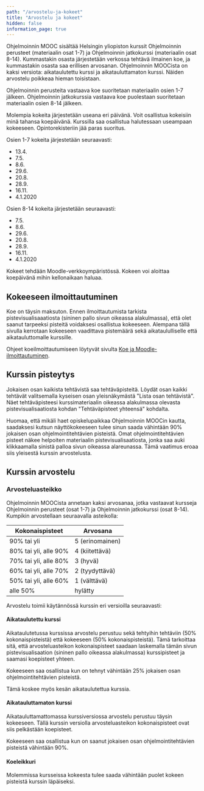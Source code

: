 ```yaml
---
path: "/arvostelu-ja-kokeet"
title: "Arvostelu ja kokeet"
hidden: false
information_page: true
---
```


Ohjelmoinnin MOOC sisältää Helsingin yliopiston kurssit Ohjelmoinnin perusteet (materiaalin osat 1-7) ja Ohjelmoinnin jatkokurssi (materiaalin osat 8-14). Kummastakin osasta järjestetään verkossa tehtävä ilmainen koe, ja kummastakin osasta saa erillisen arvosanan. Ohjelmoinnin MOOCista on kaksi versiota: aikataulutettu kurssi ja aikatauluttamaton kurssi. Näiden arvostelu poikkeaa hieman toisistaan.

Ohjelmoinnin perusteita vastaava koe suoritetaan materiaalin osien 1-7 jälkeen. Ohjelmoinnin jatkokurssia vastaava koe puolestaan suoritetaan materiaalin osien 8-14 jälkeen.

Molempia kokeita järjestetään useana eri päivänä. Voit osallistua kokeisiin minä tahansa koepäivänä. Kurssilla saa osallistua halutessaan useampaan kokeeseen. Opintorekisteriin jää paras suoritus.

Osien 1-7 kokeita järjestetään seuraavasti:

- 13.4.
- 7.5.
- 8.6.
- 29.6.
- 20.8.
- 28.9.
- 16.11.
- 4.1.2020


 Osien 8-14 kokeita järjestetään seuraavasti:

- 7.5.
- 8.6.
- 29.6.
- 20.8.
- 28.9.
- 16.11.
- 4.1.2020

Kokeet tehdään Moodle-verkkoympäristössä. Kokeen voi aloittaa koepäivänä mihin kellonaikaan haluaa.

## Kokeeseen ilmoittautuminen

Koe on täysin maksuton. Ennen ilmoittautumista tarkista pistevisualisaaatiosta (sininen pallo sivun oikeassa alakulmassa), että olet saanut tarpeeksi pisteitä voidaksesi osallistua kokeeseen. Alempana tällä sivulla kerrotaan kokeeseen vaadittava pistemäärä sekä aikataululliselle että aikatauluttomalle kurssille.

Ohjeet koeilmoittautumiseen löytyvät sivulta [Koe ja Moodle-ilmoittautuminen](/koe-ja-moodle-ilmoittautuminen).


## Kurssin pisteytys

Jokaisen osan kaikista tehtävistä saa tehtäväpisteitä. Löydät osan kaikki tehtävät valitsemalla kyseisen osan yleisnäkymästä "Lista osan tehtävistä". Näet tehtäväpisteesi kurssimateriaalin oikeassa alakulmassa olevasta pistevisualisaatiosta kohdan "Tehtäväpisteet yhteensä" kohdalta.

Huomaa, että mikäli haet opiskelupaikkaa Ohjelmoinnin MOOCin kautta, saadaksesi kutsun näyttökokeeseen tulee sinun saada vähintään 90% jokaisen osan ohjelmointitehtävien pisteistä. Omat ohjelmointitehtävien pisteet näkee helpoiten materiaalin pistevisualisaatiosta, jonka saa auki klikkaamalla sinistä palloa sivun oikeassa alareunassa. Tämä vaatimus eroaa siis yleisestä kurssin arvostelusta.

## Kurssin arvostelu

### Arvosteluasteikko

Ohjelmoinnin MOOCista annetaan kaksi arvosanaa, jotka vastaavat kursseja Ohjelmoinnin perusteet (osat 1-7) ja Ohjelmoinnin jatkokurssi (osat 8-14). Kumpikin arvostellaan seuraavalla asteikolla:

<table>
    <thead>
    <tr>
        <th>Kokonaispisteet</th>
        <th>Arvosana</th>
    </tr>
    </thead>
    <tbody>
    <tr>
        <td>90% tai yli</td>
        <td>5 (erinomainen)</td>
    </tr>
    <tr>
        <td>80% tai yli, alle 90%</td>
        <td>4 (kiitettävä)</td>
    </tr>
    <tr>
        <td>70% tai yli, alle 80%</td>
        <td>3 (hyvä)</td>
    </tr>
    <tr>
        <td>60% tai yli, alle 70%</td>
        <td>2 (tyydyttävä)</td>
    </tr>
    <tr>
        <td>50% tai yli, alle 60%</td>
        <td>1 (välttävä)</td>
    </tr>
    <tr>
        <td>alle 50%</td>
        <td>hylätty</td>
    </tr>
    </tbody>
</table>

Arvostelu toimii käytännössä kurssin eri versioilla seuraavasti:

#### Aikataulutettu kurssi

Aikataulutetussa kurssissa arvostelu perustuu sekä tehtyihin tehtäviin (50% kokonaispisteistä) että kokeeseen (50% kokonaispisteistä). Tämä tarkoittaa sitä, että arvosteluasteikon kokonaispisteet saadaan laskemalla tämän sivun pistevisualisaation (sininen pallo oikeassa alakulmassa) kurssipisteet ja saamasi koepisteet yhteen.

Kokeeseen saa osallistua kun on tehnyt vähintään 25% jokaisen osan ohjelmointitehtävien pisteistä.

Tämä koskee myös kesän aikataulutettua kurssia.

#### Aikatauluttamaton kurssi

Aikatauluttamattomassa kurssiversiossa arvostelu perustuu täysin kokeeseen. Tällä kurssin versiolla arvosteluasteikon kokonaispisteet ovat siis pelkästään koepisteet.

Kokeeseen saa osallistua kun on saanut jokaisen osan ohjelmointitehtävien pisteistä vähintään 90%.

#### Koeleikkuri

Molemmissa kursseissa kokeesta tulee saada vähintään puolet kokeen pisteistä kurssin läpäiseksi.
